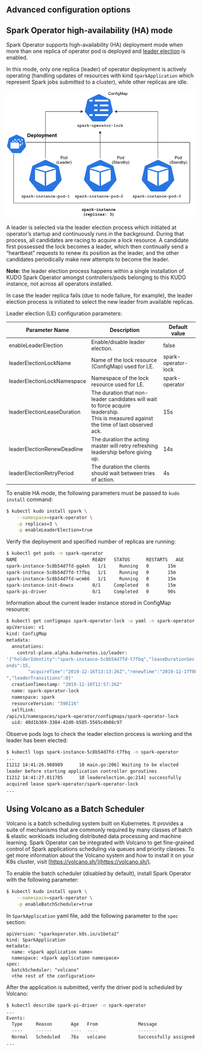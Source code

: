 Advanced configuration options
---

## Spark Operator high-availability (HA) mode

Spark Operator supports high-availability (HA) deployment mode when more than one replica of operator pod is deployed and [leader election](https://en.wikipedia.org/wiki/Leader_election) is enabled. 

In this mode, only one replica (leader) of operator deployment is actively operating 
(handling updates of resources with kind `SparkApplication` which represent Spark jobs submitted to a cluster), while other replicas are idle.

![](resources/img/ha.png)

A leader is selected via the leader election process which initiated at operator’s startup and continuously runs in the background. During that process, all candidates are racing to acquire a lock resource. A candidate first possessed the lock becomes a leader, which then continually send a “heartbeat” requests to renew its position as the leader, and the other candidates periodically make new attempts to become the leader.

**Note:** the leader election process happens within a single installation of KUDO Spark Operator amongst controllers/pods belonging to this KUDO instance, not across all operators installed.

In case the leader replica fails (due to node failure, for example), the leader election process is initiated to select the new leader from available replicas.

Leader election (LE) configuration parameters:

| Parameter Name                | Description                                                                                                                               | Default value    	|
|-----------------------------	|--------------------------------------------------------------------------------------------------------------------------------------------	|---------------------	|
| enableLeaderElection        	| Enable/disable leader election.                                                                                                            	| false               	|
| leaderElectionLockName      	| Name of the lock resource (ConfigMap) used for LE.                                                                                         	| spark-operator-lock 	|
| leaderElectionLockNamespace 	| Namespace of the lock resource used for LE.                                                                                                	| spark-operator      	|
| leaderElectionLeaseDuration 	| The duration that non-leader candidates will wait to force acquire leadership. <br>This is measured against the time of last observed ack. 	| 15s                 	|
| leaderElectionRenewDeadline 	| The duration the acting master will retry refreshing leadership before giving up.                                                          	| 14s                 	|
| leaderElectionRetryPeriod   	| The duration the clients should wait between tries of action.                                                                              	| 4s                  	|

To enable HA mode, the following parameters must be passed to `kudo install` command:
```bash
$ kubectl kudo install spark \
    --namespace=spark-operator \
    -p replicas=3 \
    -p enableLeaderElection=true

```

Verify the deployment and specified number of replicas are running:
```bash
$ kubectl get pods -n spark-operator                  
NAME                          	READY   STATUS  	RESTARTS   AGE
spark-instance-5c8b54d7fd-gq4xh   1/1     Running 	0      	15m
spark-instance-5c8b54d7fd-t7fbq   1/1     Running 	0      	15m
spark-instance-5c8b54d7fd-wcm66   1/1     Running 	0      	15m
spark-instance-init-6nwcx     	0/1     Completed   0      	15m
spark-pi-driver               	0/1     Completed   0      	90s
```

Information about the current leader instance stored in ConfigMap resource:
```bash
$ kubectl get configmaps spark-operator-lock -o yaml -n spark-operator
apiVersion: v1
kind: ConfigMap
metadata:
  annotations:
    control-plane.alpha.kubernetes.io/leader: 
'{"holderIdentity":"spark-instance-5c8b54d7fd-t7fbq","leaseDurationSec
onds":15,
        "acquireTime":"2019-12-16T13:13:26Z","renewTime":"2019-12-17T08:38:03Z
","leaderTransitions":0}'
  creationTimestamp: "2019-12-16T12:57:26Z"
  name: spark-operator-lock
  namespace: spark
  resourceVersion: "598116"
  selfLink: 
/api/v1/namespaces/spark-operator/configmaps/spark-operator-lock
  uid: 40d1b369-3384-42d0-b585-5565c4b08c97
```

Observe pods logs to check the leader election process is working and the leader has been elected:
```bash
$ kubectl logs spark-instance-5c8b54d7fd-t7fbq -n spark-operator
...
I1212 14:41:26.988989      10 main.go:206] Waiting to be elected 
leader before starting application controller goroutines
I1212 14:41:27.011785      10 leaderelection.go:214] successfully 
acquired lease spark-operator/spark-operator-lock
...

```

## Using Volcano as a Batch Scheduler

Volcano is a batch scheduling system built on Kubernetes. It provides a suite of mechanisms that are commonly required by many classes of batch & elastic workloads including distributed data processing and machine learning. Spark Operator can be integrated with Volcano to get fine-grained control of Spark applications scheduling via queues and priority classes. To get more information about the Volcano system and how to install it on your K8s cluster, visit [https://volcano.sh/](https://volcano.sh/).

To enable the batch scheduler (disabled by default), install Spark Operator with the following parameter:

```bash
$ kubectl kudo install spark \
    --namespace=spark-operator \
    -p enableBatchScheduler=true
```
In `SparkApplication` yaml file, add the following parameter to the `spec` section:
```
apiVersion: "sparkoperator.k8s.io/v1beta2"
kind: SparkApplication
metadata:
  name: <Spark application name>
  namespace: <Spark application namespace>
spec:
  batchScheduler: "volcano"
  <the rest of the configuration>
```
After the application is submitted, verify the driver pod is scheduled by Volcano:

```bash
$ kubectl describe spark-pi-driver -n spark-operator
...
Events:
  Type     Reason       Age   From               Message
  ----     ------       ----  ----               -------
  Normal   Scheduled    76s   volcano            Successfully assigned spark-operator/spark-pi-driver to <node-name>
...
```
